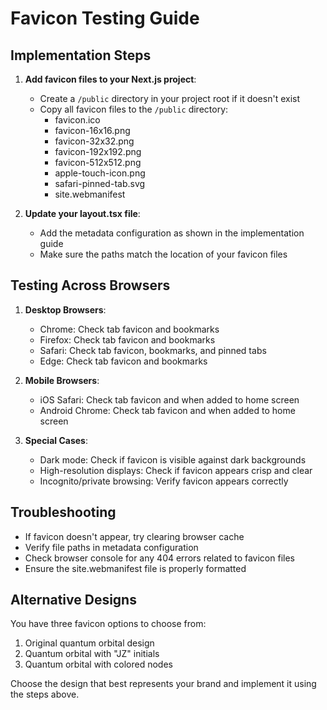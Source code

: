 # Favicon Testing Guide

## Implementation Steps

1. **Add favicon files to your Next.js project**:
   - Create a `/public` directory in your project root if it doesn't exist
   - Copy all favicon files to the `/public` directory:
     - favicon.ico
     - favicon-16x16.png
     - favicon-32x32.png
     - favicon-192x192.png
     - favicon-512x512.png
     - apple-touch-icon.png
     - safari-pinned-tab.svg
     - site.webmanifest

2. **Update your layout.tsx file**:
   - Add the metadata configuration as shown in the implementation guide
   - Make sure the paths match the location of your favicon files

## Testing Across Browsers

1. **Desktop Browsers**:
   - Chrome: Check tab favicon and bookmarks
   - Firefox: Check tab favicon and bookmarks
   - Safari: Check tab favicon, bookmarks, and pinned tabs
   - Edge: Check tab favicon and bookmarks

2. **Mobile Browsers**:
   - iOS Safari: Check tab favicon and when added to home screen
   - Android Chrome: Check tab favicon and when added to home screen

3. **Special Cases**:
   - Dark mode: Check if favicon is visible against dark backgrounds
   - High-resolution displays: Check if favicon appears crisp and clear
   - Incognito/private browsing: Verify favicon appears correctly

## Troubleshooting

- If favicon doesn't appear, try clearing browser cache
- Verify file paths in metadata configuration
- Check browser console for any 404 errors related to favicon files
- Ensure the site.webmanifest file is properly formatted

## Alternative Designs

You have three favicon options to choose from:
1. Original quantum orbital design
2. Quantum orbital with "JZ" initials
3. Quantum orbital with colored nodes

Choose the design that best represents your brand and implement it using the steps above.
